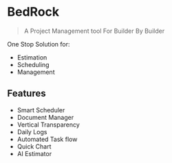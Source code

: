 # BedRock 

>A Project Management tool For Builder By Builder


One Stop Solution for:

* Estimation
* Scheduling
* Management

## Features

* Smart Scheduler
* Document Manager
* Vertical Transparency
* Daily Logs
* Automated Task flow
* Quick Chart
* AI Estimator
 